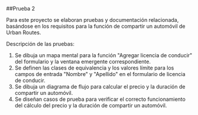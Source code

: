 ##Prueba 2

Para este proyecto se elaboran pruebas y documentación relacionada, basándose en los requisitos para la función de compartir un automóvil de Urban Routes.

Descripción de las pruebas:

1. Se dibuja un mapa mental para la función "Agregar licencia de conducir" del formulario y la ventana emergente correspondiente.
2. Se definen las clases de equivalencia y los valores límite para los campos de entrada "Nombre" y "Apellido" en el formulario de licencia de conducir.
3. Se dibuja un diagrama de flujo para calcular el precio y la duración de compartir un automóvil.
4. Se diseñan casos de prueba para verificar el correcto funcionamiento del cálculo del precio y la duración de compartir un automóvil.
